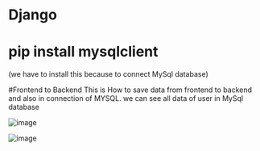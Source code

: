# Django
# pip install mysqlclient
(we have to install this because to connect MySql database)

#Frontend to Backend
This is How to save data from frontend to backend and also in connection of MYSQL. we can see all data of user in MySql database


![image](https://github.com/SwethaKey/Django/assets/168103262/c373ffcc-ce54-41f5-85c0-24de684e52ed)






![image](https://github.com/SwethaKey/Django/assets/168103262/66ea6b08-6c85-4574-bbd7-82db56e30f7b)
